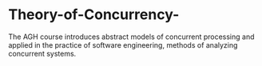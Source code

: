 # Theory-of-Concurrency-
The AGH course introduces abstract models of concurrent processing and applied in the practice of software engineering, methods of analyzing concurrent systems.
